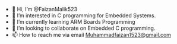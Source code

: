 - 👋 Hi, I’m @FaizanMalik523
- 👀 I’m interested in C programming for Embedded Systems.
- 🌱 I’m currently learning ARM Boards Programming
- 💞️ I’m looking to collaborate on Embedded C programming.
- 📫 How to reach me via email Muhammadfaizan1523@gmail.com

<!---
FaizanMalik523/FaizanMalik523 is a ✨ special ✨ repository because its `README.md` (this file) appears on your GitHub profile.
You can click the Preview link to take a look at your changes.
--->
